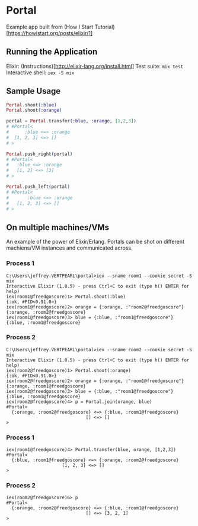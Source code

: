 Portal
======

Example app built from (How I Start Tutorial)[https://howistart.org/posts/elixir/1]

## Running the Application ##

Elixir: (Instructions)[http://elixir-lang.org/install.html]
Test suite: `mix test`
Interactive shell: `iex -S mix`

## Sample Usage ##

````elixir
Portal.shoot(:blue)
Portal.shoot(:orange)

portal = Portal.transfer(:blue, :orange, [1,2,3])
# #Portal<
#      :blue <=> :orange
#  [1, 2, 3] <=> []
# >

Portal.push_right(portal)
# #Portal<
#   :blue <=> :orange
#   [1, 2] <=> [3]
# >

Portal.push_left(portal)
# #Portal<
#       :blue <=> :orange
#   [1, 2, 3] <=> []
# >
````

## On multiple machines/VMs ##

An example of the power of Elixir/Erlang. Portals can be shot on different machiens/VM instances and communicated across.

### Process 1 ###
    C:\Users\jeffrey.VERTPEARL\portal>iex --sname room1 --cookie secret -S mix
    Interactive Elixir (1.0.5) - press Ctrl+C to exit (type h() ENTER for help)
    iex(room1@freedgoscore)1> Portal.shoot(:blue)
    {:ok, #PID<0.91.0>}
    iex(room1@freedgoscore)2> orange = {:orange, :"room2@freedgoscore"}
    {:orange, :room2@freedgoscore}
    iex(room1@freedgoscore)3> blue = {:blue, :"room1@freedgoscore"}
    {:blue, :room1@freedgoscore}

### Process 2 ###
    C:\Users\jeffrey.VERTPEARL\portal>iex --sname room2 --cookie secret -S mix
    Interactive Elixir (1.0.5) - press Ctrl+C to exit (type h() ENTER for help)
    iex(room2@freedgoscore)1> Portal.shoot(:orange)
    {:ok, #PID<0.91.0>}
    iex(room2@freedgoscore)2> orange = {:orange, :"room1@freedgoscore"}
    {:orange, :room1@freedgoscore}
    iex(room2@freedgoscore)3> blue = {:blue, :"room1@freedgoscore"}
    {:blue, :room1@freedgoscore}
    iex(room2@freedgoscore)4> p = Portal.join(orange, blue)
    #Portal<
      {:orange, :room2@freedgoscore} <=> {:blue, :room1@freedgoscore}
                                  [] <=> []
    >

### Process 1 ###
    iex(room1@freedgoscore)4> Portal.transfer(blue, orange, [1,2,3])
    #Portal<
      {:blue, :room1@freedgoscore} <=> {:orange, :room2@freedgoscore}
                         [1, 2, 3] <=> []
    >

### Process 2 ###
    iex(room2@freedgoscore)6> p
    #Portal<
      {:orange, :room2@freedgoscore} <=> {:blue, :room1@freedgoscore}
                                  [] <=> [3, 2, 1]
    >